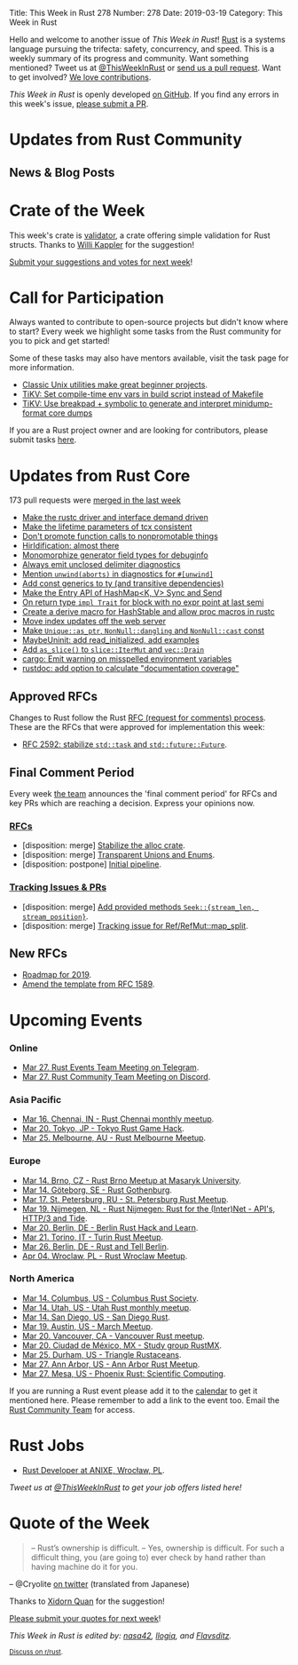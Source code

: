Title: This Week in Rust 278
Number: 278
Date: 2019-03-19
Category: This Week in Rust

Hello and welcome to another issue of *This Week in Rust*!
[Rust](http://rust-lang.org) is a systems language pursuing the trifecta: safety, concurrency, and speed.
This is a weekly summary of its progress and community.
Want something mentioned? Tweet us at [@ThisWeekInRust](https://twitter.com/ThisWeekInRust) or [send us a pull request](https://github.com/cmr/this-week-in-rust).
Want to get involved? [We love contributions](https://github.com/rust-lang/rust/blob/master/CONTRIBUTING.md).

*This Week in Rust* is openly developed [on GitHub](https://github.com/cmr/this-week-in-rust).
If you find any errors in this week's issue, [please submit a PR](https://github.com/cmr/this-week-in-rust/pulls).

# Updates from Rust Community

## News & Blog Posts

# Crate of the Week

This week's crate is [validator](https://github.com/Keats/validator), a crate offering simple validation for Rust structs. Thanks to [Willi Kappler](https://users.rust-lang.org/t/crate-of-the-week/2704/500) for the suggestion!

[Submit your suggestions and votes for next week][submit_crate]!

[submit_crate]: https://users.rust-lang.org/t/crate-of-the-week/2704

# Call for Participation

Always wanted to contribute to open-source projects but didn't know where to start?
Every week we highlight some tasks from the Rust community for you to pick and get started!

Some of these tasks may also have mentors available, visit the task page for more information.

* [Classic Unix utilities make great beginner projects](https://www.reddit.com/r/rust/comments/b0i625/classic_unix_utilities_make_great_beginner/).
* [TiKV: Set compile-time env vars in build script instead of Makefile](https://github.com/tikv/tikv/issues/4051)
* [TiKV: Use breakpad + symbolic to generate and interpret minidump-format core dumps](https://github.com/tikv/tikv/issues/4202)

If you are a Rust project owner and are looking for contributors, please submit tasks [here][guidelines].

[guidelines]: https://users.rust-lang.org/t/twir-call-for-participation/4821

# Updates from Rust Core

173 pull requests were [merged in the last week][merged]

[merged]: https://github.com/search?q=is%3Apr+org%3Arust-lang+is%3Amerged+merged%3A2019-03-04..2019-03-11

* [Make the rustc driver and interface demand driven](https://github.com/rust-lang/rust/pull/56732)
* [Make the lifetime parameters of tcx consistent](https://github.com/rust-lang/rust/pull/58926)
* [Don't promote function calls to nonpromotable things](https://github.com/rust-lang/rust/pull/58784)
* [HirIdification: almost there](https://github.com/rust-lang/rust/pull/58915)
* [Monomorphize generator field types for debuginfo](https://github.com/rust-lang/rust/pull/58906)
* [Always emit unclosed delimiter diagnostics](https://github.com/rust-lang/rust/pull/58903)
* [Mention `unwind(aborts)` in diagnostics for `#[unwind]`](https://github.com/rust-lang/rust/pull/58762)
* [Add const generics to ty (and transitive dependencies)](https://github.com/rust-lang/rust/pull/58583)
* [Make the Entry API of HashMap<K, V> Sync and Send](https://github.com/rust-lang/rust/pull/58369)
* [On return type `impl Trait` for block with no expr point at last semi](https://github.com/rust-lang/rust/pull/58204)
* [Create a derive macro for HashStable and allow proc macros in rustc](https://github.com/rust-lang/rust/pull/58013)
* [Move index updates off the web server](https://github.com/rust-lang/crates.io/pull/1588)
* [Make `Unique::as_ptr`, `NonNull::dangling` and `NonNull::cast` const](https://github.com/rust-lang/rust/pull/58750)
* [MaybeUninit: add read_initialized, add examples](https://github.com/rust-lang/rust/pull/58660)
* [Add `as_slice()` to `slice::IterMut` and `vec::Drain`](https://github.com/rust-lang/rust/pull/58924)
* [cargo: Emit warning on misspelled environment variables](https://github.com/rust-lang/cargo/pull/6694)
* [rustdoc: add option to calculate "documentation coverage"](https://github.com/rust-lang/rust/pull/58626)

## Approved RFCs

Changes to Rust follow the Rust [RFC (request for comments)
process](https://github.com/rust-lang/rfcs#rust-rfcs). These
are the RFCs that were approved for implementation this week:

* [RFC 2592: stabilize `std::task` and `std::future::Future`](https://github.com/rust-lang/rfcs/pull/2592).

## Final Comment Period

Every week [the team](https://www.rust-lang.org/team.html) announces the
'final comment period' for RFCs and key PRs which are reaching a
decision. Express your opinions now.

### [RFCs](https://github.com/rust-lang/rfcs/labels/final-comment-period)

* [disposition: merge] [Stabilize the alloc crate](https://github.com/rust-lang/rfcs/pull/2480).
* [disposition: merge] [Transparent Unions and Enums](https://github.com/rust-lang/rfcs/pull/2645).
* [disposition: postpone] [Initial pipeline](https://github.com/rust-lang/rfcs/pull/2656).

### [Tracking Issues & PRs](https://github.com/rust-lang/rust/labels/final-comment-period)

* [disposition: merge] [Add provided methods `Seek::{stream_len, stream_position}`](https://github.com/rust-lang/rust/pull/58422).
* [disposition: merge] [Tracking issue for Ref/RefMut::map_split](https://github.com/rust-lang/rust/issues/51476).

## New RFCs

* [Roadmap for 2019](https://github.com/rust-lang/rfcs/pull/2657).
* [Amend the template from RFC 1589](https://github.com/rust-lang/rfcs/pull/2658).

# Upcoming Events

### Online

* [Mar 27. Rust Events Team Meeting on Telegram](https://t.me/joinchat/EkKINhHCgZ9llzvPidOssA).
* [Mar 27. Rust Community Team Meeting on Discord](https://discordapp.com/channels/442252698964721669/443773747350994945).

### Asia Pacific

* [Mar 16. Chennai, IN - Rust Chennai monthly meetup](https://www.meetup.com/mad-rs/events/259616775).
* [Mar 20. Tokyo, JP - Tokyo Rust Game Hack](https://connpass.com/event/122171/).
* [Mar 25. Melbourne, AU - Rust Melbourne Meetup](https://www.meetup.com/Rust-Melbourne/events/259230502/).

### Europe

* [Mar 14. Brno, CZ - Rust Brno Meetup at Masaryk University](https://rust-brno.github.io/).
* [Mar 14. Göteborg, SE - Rust Gothenburg](https://www.meetup.com/rustgbg/events/259386306/).
* [Mar 17. St. Petersburg, RU - St. Petersburg Rust Meetup](https://www.meetup.com/spbrust/events/whmxrqyzfbwb/).
* [Mar 19. Nijmegen, NL - Rust Nijmegen: Rust for the (Inter)Net - API's, HTTP/3 and Tide](https://www.meetup.com/Rust-Nijmegen/events/258758167).
* [Mar 20. Berlin, DE - Berlin Rust Hack and Learn](https://www.meetup.com/opentechschool-berlin/events/rjgkhqyzfbbc/).
* [Mar 21. Torino, IT - Turin Rust Meetup](https://www.meetup.com/Mozilla-Torino/events/ktqcpqyzfblc/).
* [Mar 26. Berlin, DE - Rust and Tell Berlin](https://www.meetup.com/Rust-Berlin/events/szgnqqyzfbjc/).
* [Apr 04. Wroclaw, PL - Rust Wroclaw Meetup](https://www.meetup.com/Rust-Wroclaw/events/259511136/).

### North America

* [Mar 14. Columbus, US - Columbus Rust Society](https://www.meetup.com/columbus-rs/events/dbcfrpyzfbsb/).
* [Mar 14. Utah, US - Utah Rust monthly meetup](https://www.meetup.com/utahrust/events/258703993/).
* [Mar 14. San Diego, US - San Diego Rust](https://www.meetup.com/San-Diego-Rust/events/259691778/).
* [Mar 19. Austin, US - March Meetup](https://www.meetup.com/rust-atx/events/259273075/).
* [Mar 20. Vancouver, CA - Vancouver Rust meetup](https://www.meetup.com/Vancouver-Rust/events/gqbksqyzfbbc/).
* [Mar 20. Ciudad de México, MX - Study group RustMX](https://www.meetup.com/Rust-MX/events/259473311/).
* [Mar 25. Durham, US - Triangle Rustaceans](https://www.meetup.com/triangle-rustaceans/events/mfglwpyzfbhc/).
* [Mar 27. Ann Arbor, US - Ann Arbor Rust Meetup](https://www.meetup.com/Ann-Arbor-Rust-Meetup/events/cgsskqyzfbkc/).
* [Mar 27. Mesa, US - Phoenix Rust: Scientific Computing](https://www.meetup.com/Desert-Rustaceans/events/259615926/).

If you are running a Rust event please add it to the [calendar] to get
it mentioned here. Please remember to add a link to the event too.
Email the [Rust Community Team][community] for access.

[calendar]: https://www.google.com/calendar/embed?src=apd9vmbc22egenmtu5l6c5jbfc%40group.calendar.google.com
[community]: mailto:community-team@rust-lang.org

# Rust Jobs

* [Rust Developer at ANIXE, Wrocław, PL](https://anixe.bamboohr.co.uk/jobs/view.php?id=72).

*Tweet us at [@ThisWeekInRust](https://twitter.com/ThisWeekInRust) to get your job offers listed here!*

# Quote of the Week

> – Rust’s ownership is difficult.
> – Yes, ownership is difficult. For such a difficult thing, you (are going to) ever check by hand rather than having machine do it for you.

– @Cryolite [on twitter](https://twitter.com/Cryolite/status/1104325100881375232) (translated from Japanese)

Thanks to [Xidorn Quan](https://users.rust-lang.org/t/twir-quote-of-the-week/328/629) for the suggestion!

[Please submit your quotes for next week](http://users.rust-lang.org/t/twir-quote-of-the-week/328)!

*This Week in Rust is edited by: [nasa42](https://github.com/nasa42), [llogiq](https://github.com/llogiq), and [Flavsditz](https://github.com/Flavsditz).*

<small>[Discuss on r/rust]().</small>
